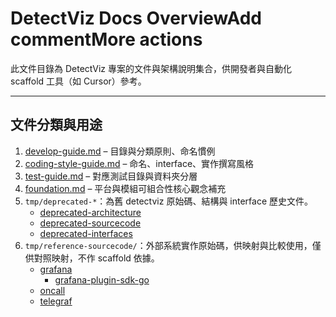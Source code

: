 # DetectViz Docs OverviewAdd commentMore actions

此文件目錄為 DetectViz 專案的文件與架構說明集合，供開發者與自動化 scaffold 工具（如 Cursor）參考。

---

## 文件分類與用途

1. [develop-guide.md](develop-guide.md) – 目錄與分類原則、命名慣例
2. [coding-style-guide.md](coding-style-guide.md) – 命名、interface、實作撰寫風格
3. [test-guide.md](test-guide.md) – 對應測試目錄與資料夾分層
4. [foundation.md](foundation.md) – 平台與模組可組合性核心觀念補充
5. `tmp/deprecated-*`：為舊 detectviz 原始碼、結構與 interface 歷史文件。
	- [deprecated-architecture](tmp/deprecated-architecture) 
	- [deprecated-sourcecode](tmp/deprecated-sourcecode)
	- [deprecated-interfaces](tmp/deprecated-interfaces)
6. `tmp/reference-sourcecode/`：外部系統實作原始碼，供映射與比較使用，僅供對照映射，不作 scaffold 依據。
	- [grafana](../tmp/reference-sourcecode/grafana) 
		- [grafana-plugin-sdk-go](../tmp/reference-sourcecode/grafana-plugin-sdk-go)
	- [oncall](../tmp/reference-sourcecode/oncall)
	- [telegraf](../tmp/reference-sourcecode/telegraf)